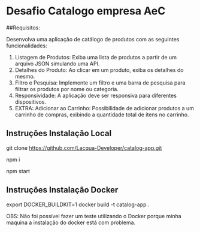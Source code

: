 # Desafio Catalogo empresa AeC


##Requisitos: 

Desenvolva uma aplicação de catálogo de produtos com as
seguintes funcionalidades:
1. Listagem de Produtos: Exiba uma lista de produtos a partir de um
arquivo JSON simulando uma API.
2. Detalhes do Produto: Ao clicar em um produto, exiba os detalhes
do mesmo.
3. Filtro e Pesquisa: Implemente um filtro e uma barra de pesquisa
para filtrar os produtos por nome ou categoria.
4. Responsividade: A aplicação deve ser responsiva para diferentes
dispositivos.
5. EXTRA: Adicionar ao Carrinho: Possibilidade de adicionar produtos
a um carrinho de compras, exibindo a quantidade total de itens no
carrinho.


## Instruções Instalação Local

git clone https://github.com/Lacqua-Developer/catalog-app.git

npm i

npm start


## Instruções Instalação Docker

export DOCKER_BUILDKIT=1
docker build -t catalog-app .

OBS: Não foi possível fazer um teste utilizando o Docker porque minha maquina a instalação do docker está com problema.